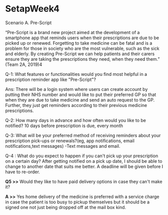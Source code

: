 # SetapWeek4

Scenario A. Pre-Script

“Pre-Script is a brand new project aimed at the development of a smartphone app that reminds users when their prescriptions are due to be picked up or renewed. Forgetting to take medicine can be fatal and is a problem for those in society who are the most vulnerable, such as the sick and elderly. By creating Pre-Script we can help patients and their carers ensure they are taking the prescriptions they need, when they need them.” (Team 2A, 2019)4

Q-1: What features or functionalities would you find most helpful in a prescription reminder app like "Pre-Script"?

Ans: There will be a login system where users can create account by putting their NHS number and would like to put their preferred GP so that when they are due to take medicine and send an auto request to the GP. Further, they just get reminders according to their previous medicine prescriptions. 


Q-2: How many days in advance and how often would you like to be notified?
10 days before prescription is due, every month

Q-3: What will be your preferred method of receiving reminders about your prescription pick-ups or renewals?(eg, app notifications, email notifications,text messages)
-Text messages and email.

Q-4 : What do you expect to happen if you can't pick up your prescription on a certain day? 
After getting notified on a pick up date, I should be able to change to another date that suits me better. A deadline will be given before I have to re-order. 

**Q5 >>** Would they like to have paid delivery options in case they can't make it?

**A >>** Yes home delivery of the medicine is preferred with a service charge in case the patient is too busy to pickup themselves but it should be a signed one not just being dropped off at the mail box kind.

